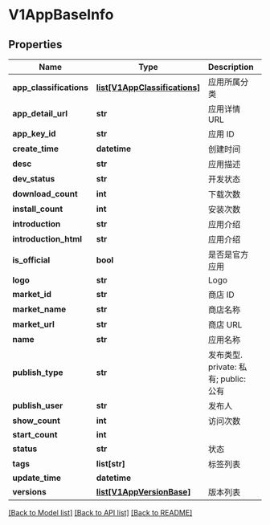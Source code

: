 # V1AppBaseInfo

## Properties
Name | Type | Description | Notes
------------ | ------------- | ------------- | -------------
**app_classifications** | [**list[V1AppClassifications]**](V1AppClassifications.md) | 应用所属分类 | 
**app_detail_url** | **str** | 应用详情 URL | 
**app_key_id** | **str** | 应用 ID | 
**create_time** | **datetime** | 创建时间 | 
**desc** | **str** | 应用描述 | 
**dev_status** | **str** | 开发状态 | 
**download_count** | **int** | 下载次数 | 
**install_count** | **int** | 安装次数 | 
**introduction** | **str** | 应用介绍 | 
**introduction_html** | **str** | 应用介绍 | 
**is_official** | **bool** | 是否是官方应用 | 
**logo** | **str** | Logo | 
**market_id** | **str** | 商店 ID | 
**market_name** | **str** | 商店名称 | 
**market_url** | **str** | 商店 URL | 
**name** | **str** | 应用名称 | 
**publish_type** | **str** | 发布类型. private: 私有; public: 公有 | 
**publish_user** | **str** | 发布人 | 
**show_count** | **int** | 访问次数 | 
**start_count** | **int** |  | 
**status** | **str** | 状态 | 
**tags** | **list[str]** | 标签列表 | 
**update_time** | **datetime** |  | 
**versions** | [**list[V1AppVersionBase]**](V1AppVersionBase.md) | 版本列表 | 

[[Back to Model list]](../README.md#documentation-for-models) [[Back to API list]](../README.md#documentation-for-api-endpoints) [[Back to README]](../README.md)


